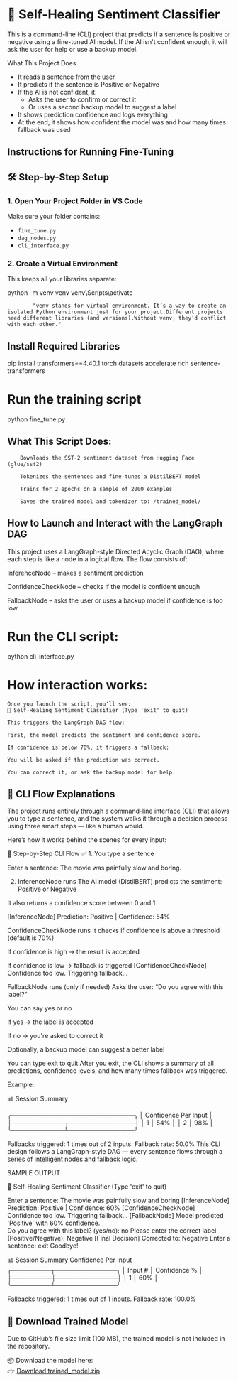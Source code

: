 # 🤖 Self-Healing Sentiment Classifier

This is a command-line (CLI) project that predicts if a sentence is positive or negative using a fine-tuned AI model. If the AI isn't confident enough, it will ask the user for help or use a backup model.


What This Project Does

- It reads a sentence from the user
- It predicts if the sentence is Positive or Negative
- If the AI is not confident, it:
  - Asks the user to confirm or correct it
  - Or uses a second backup model to suggest a label
- It shows prediction confidence and logs everything
- At the end, it shows how confident the model was and how many times fallback was used


## Instructions for Running Fine-Tuning

## 🛠️ Step-by-Step Setup

### 1. Open Your Project Folder in VS Code

Make sure your folder contains:
- `fine_tune.py`
- `dag_nodes.py`
- `cli_interface.py`

### 2. Create a Virtual Environment

This keeps all your libraries separate:

python -m venv venv
venv\Scripts\activate

            "venv stands for virtual environment. It’s a way to create an isolated Python environment just for your project.Different projects need different libraries (and versions).Without venv, they’d conflict with each other."

## Install Required Libraries
pip install transformers==4.40.1 torch datasets accelerate rich sentence-transformers

# Run the training script
python fine_tune.py
   ## What This Script Does:
        Downloads the SST-2 sentiment dataset from Hugging Face (glue/sst2)

        Tokenizes the sentences and fine-tunes a DistilBERT model

        Trains for 2 epochs on a sample of 2000 examples

        Saves the trained model and tokenizer to: /trained_model/

## How to Launch and Interact with the LangGraph DAG
This project uses a LangGraph-style Directed Acyclic Graph (DAG), where each step is like a node in a logical flow.
The flow consists of:

InferenceNode – makes a sentiment prediction

ConfidenceCheckNode – checks if the model is confident enough

FallbackNode – asks the user or uses a backup model if confidence is too low

#  Run the CLI script:
 python cli_interface.py

# How interaction works:
    Once you launch the script, you'll see:
    🤖 Self-Healing Sentiment Classifier (Type 'exit' to quit)

    This triggers the LangGraph DAG flow:

    First, the model predicts the sentiment and confidence score.

    If confidence is below 70%, it triggers a fallback:

    You will be asked if the prediction was correct.

    You can correct it, or ask the backup model for help.

## 💬  CLI Flow Explanations

The project runs entirely through a command-line interface (CLI) that allows you to type a sentence, and the system walks it through a decision process using three smart steps — like a human would.

Here’s how it works behind the scenes for every input:

🔁 Step-by-Step CLI Flow
✅ 1. You type a sentence

Enter a sentence: The movie was painfully slow and boring.

2. InferenceNode runs
The AI model (DistilBERT) predicts the sentiment: Positive or Negative

It also returns a confidence score between 0 and 1

[InferenceNode] Prediction: Positive | Confidence: 54%

 ConfidenceCheckNode runs
It checks if confidence is above a threshold (default is 70%)

If confidence is high → the result is accepted

If confidence is low → fallback is triggered
[ConfidenceCheckNode] Confidence too low. Triggering fallback...

FallbackNode runs (only if needed)
Asks the user: “Do you agree with this label?”

You can say yes or no

If yes → the label is accepted

If no → you're asked to correct it

Optionally, a backup model can suggest a better label

You can type exit to quit
After you exit, the CLI shows a summary of all predictions, confidence levels, and how many times fallback was triggered.

Example:

📊 Session Summary

╭────────────────────────────╮
│   Confidence Per Input     │
├────────────┬───────────────┤
│ 1          │ 54%           │
│ 2          │ 98%           │
╰────────────┴───────────────╯

Fallbacks triggered: 1 times out of 2 inputs.
Fallback rate: 50.0%
This CLI design follows a LangGraph-style DAG — every sentence flows through a series of intelligent nodes and fallback logic.


SAMPLE OUTPUT

🤖 Self-Healing Sentiment Classifier (Type 'exit' to quit)

Enter a sentence: The movie was painfully slow and boring
[InferenceNode] Prediction: Positive | Confidence: 60%
[ConfidenceCheckNode] Confidence too low. Triggering fallback...
[FallbackNode] Model predicted 'Positive' with 60% confidence.  
Do you agree with this label? (yes/no): no
Please enter the correct label (Positive/Negative): Negative
[Final Decision] Corrected to: Negative
Enter a sentence: exit
Goodbye!

📊 Session Summary
   Confidence Per Input   
╭─────────┬──────────────╮
│ Input # │ Confidence % │
├─────────┼──────────────┤
│ 1       │ 60%          │
╰─────────┴──────────────╯

Fallbacks triggered: 1 times out of 1 inputs.
Fallback rate: 100.0%

## 🔽 Download Trained Model

Due to GitHub’s file size limit (100 MB), the trained model is not included in the repository.

📦 Download the model here:  
👉 [Download trained_model.zip](https://drive.google.com/file/d/1YN5JIot-86gnWmqfN2pwaIzxz_t3F0O3/view?usp=sharing)
